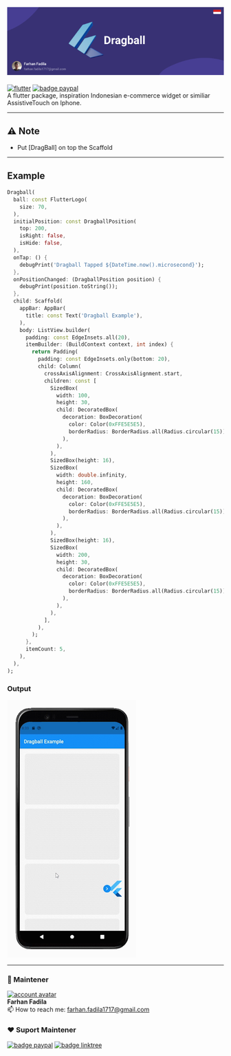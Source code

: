 ## [![cover][]][pubdev dragball]

[![flutter][]][web flutter] [![badge paypal][]][paypal account] <br>
A flutter package, inspiration Indonesian e-commerce widget or similiar AssistiveTouch on Iphone.

---

## ⚠️ Note
* Put [DragBall] on top the Scaffold


----

## Example
```dart
Dragball(
  ball: const FlutterLogo(
    size: 70,
  ),
  initialPosition: const DragballPosition(
    top: 200,
    isRight: false,
    isHide: false,
  ),
  onTap: () {
    debugPrint('Dragball Tapped ${DateTime.now().microsecond}');
  },
  onPositionChanged: (DragballPosition position) {
    debugPrint(position.toString());
  },
  child: Scaffold(
    appBar: AppBar(
      title: const Text('Dragball Example'),
    ),
    body: ListView.builder(
      padding: const EdgeInsets.all(20),
      itemBuilder: (BuildContext context, int index) {
        return Padding(
          padding: const EdgeInsets.only(bottom: 20),
          child: Column(
            crossAxisAlignment: CrossAxisAlignment.start,
            children: const [
              SizedBox(
                width: 100,
                height: 30,
                child: DecoratedBox(
                  decoration: BoxDecoration(
                    color: Color(0xFFE5E5E5),
                    borderRadius: BorderRadius.all(Radius.circular(15)),
                  ),
                ),
              ),
              SizedBox(height: 16),
              SizedBox(
                width: double.infinity,
                height: 160,
                child: DecoratedBox(
                  decoration: BoxDecoration(
                    color: Color(0xFFE5E5E5),
                    borderRadius: BorderRadius.all(Radius.circular(15)),
                  ),
                ),
              ),
              SizedBox(height: 16),
              SizedBox(
                width: 200,
                height: 30,
                child: DecoratedBox(
                  decoration: BoxDecoration(
                    color: Color(0xFFE5E5E5),
                    borderRadius: BorderRadius.all(Radius.circular(15)),
                  ),
                ),
              ),
            ],
          ),
        );
      },
      itemCount: 5,
    ),
  ),
);
```
### Output

[![output][]][output]

----

### 🚧 Maintener 
[![account avatar][]][github account] <br>
**Farhan Fadila** <br>
📫 How to reach me: farhan.fadila1717@gmail.com

### ❤️ Suport Maintener
[![badge paypal][]][paypal account] [![badge linktree][]][linktree account]

[cover]: https://github.com/farhanfadila1717/flutter_package/blob/master/display/drag_ball/drag_ball.png
[pubdev dragball]: https://pub.dev/packages/drag_ball
[output]: https://github.com/farhanfadila1717/flutter_package/blob/master/display/drag_ball/output.gif
[account avatar]: https://avatars.githubusercontent.com/u/43161050?s=80
[github account]: https://github.com/farhanfadila1717
[badge linktree]: https://img.shields.io/badge/Linktree-farhanfadila-orange
[linktree account]: https://linktr.ee/farhanfadila
[badge paypal]: https://img.shields.io/badge/Donate-PayPal-00457C?logo=paypal
[paypal account]: https://www.paypal.me/farhanfadila1717
[flutter]: https://img.shields.io/badge/Platform-Flutter-02569B?logo=flutter
[web flutter]: https://flutter.dev

